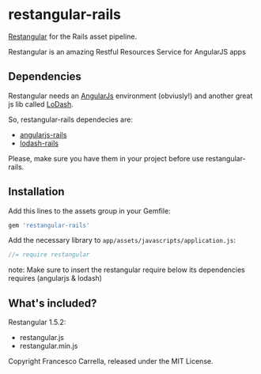 # restangular-rails

[Restangular](https://github.com/mgonto/restangular/) for the Rails asset pipeline.

Restangular is an amazing Restful Resources Service for AngularJS apps

## Dependencies

Restangular needs an [AngularJs](https://angularjs.org/) environment (obviusly!) and another great js lib called [LoDash](http://lodash.com/).

So, restangular-rails dependecies are:
* [angularjs-rails](https://github.com/hiravgandhi/angularjs-rails)
* [lodash-rails](https://github.com/rh/lodash-rails)

Please, make sure you have them in your project before use restangular-rails.

## Installation

Add this lines to the assets group in your Gemfile:

```ruby
gem 'restangular-rails'
```

Add the necessary library to `app/assets/javascripts/application.js`:

```js
//= require restangular
```
note: Make sure to insert the restangular require below its dependencies requires (angularjs & lodash)

## What's included?

Restangular 1.5.2:

* restangular.js
* restangular.min.js

Copyright Francesco Carrella, released under the MIT License.
